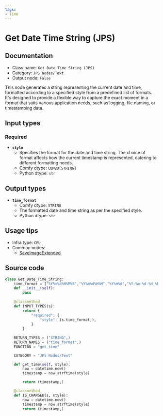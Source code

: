 ```yaml
---
tags:
- Time
---
```


# Get Date Time String (JPS)
## Documentation
- Class name: `Get Date Time String (JPS)`
- Category: `JPS Nodes/Text`
- Output node: `False`

This node generates a string representing the current date and time, formatted according to a specified style from a predefined list of formats. It's designed to provide a flexible way to capture the exact moment in a format that suits various application needs, such as logging, file naming, or timestamping data.
## Input types
### Required
- **`style`**
    - Specifies the format for the date and time string. The choice of format affects how the current timestamp is represented, catering to different formatting needs.
    - Comfy dtype: `COMBO[STRING]`
    - Python dtype: `str`
## Output types
- **`time_format`**
    - Comfy dtype: `STRING`
    - The formatted date and time string as per the specified style.
    - Python dtype: `str`
## Usage tips
- Infra type: `CPU`
- Common nodes:
    - [SaveImageExtended](../../save-image-extended-comfyui/Nodes/SaveImageExtended.md)



## Source code
```python
class Get_Date_Time_String:
    time_format = ["%Y%m%d%H%M%S","%Y%m%d%H%M","%Y%m%d","%Y-%m-%d-%H_%M_%S","%Y-%m-%d-%H_%M","%Y-%m-%d","%Y-%m-%d %H_%M_%S","%Y-%m-%d %H_%M","%Y-%m-%d","%H%M","%H%M%S","%H_%M","%H_%M_%S"]
    def __init__(self):
        pass
    
    @classmethod
    def INPUT_TYPES(s):
        return {
            "required": {
                "style": (s.time_format,),
            }
        }
    
    RETURN_TYPES = ("STRING",)
    RETURN_NAMES = ("time_format",)
    FUNCTION = "get_time"

    CATEGORY = "JPS Nodes/Text"

    def get_time(self, style):
        now = datetime.now()
        timestamp = now.strftime(style)

        return (timestamp,)

    @classmethod
    def IS_CHANGED(s, style):
        now = datetime.now()
        timestamp = now.strftime(style)
        return (timestamp,)

```

